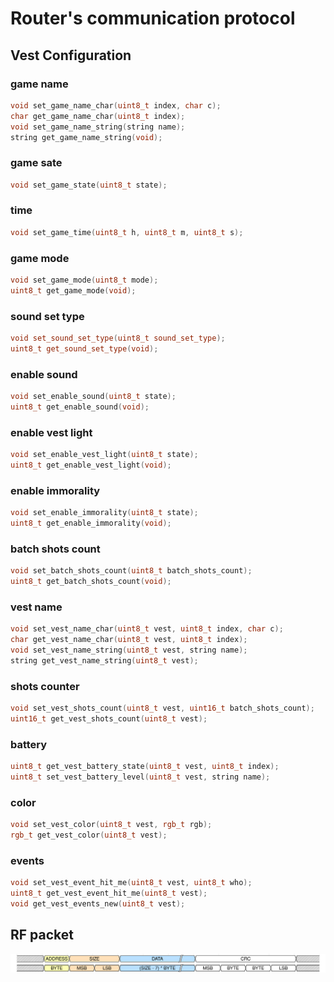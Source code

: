 # Router's communication protocol

## Vest Configuration

### game name
```cpp
void set_game_name_char(uint8_t index, char c);
char get_game_name_char(uint8_t index);
void set_game_name_string(string name);
string get_game_name_string(void);
```

### game sate
```cpp
void set_game_state(uint8_t state);
```

### time
```cpp
void set_game_time(uint8_t h, uint8_t m, uint8_t s);
```

### game mode
```cpp
void set_game_mode(uint8_t mode);
uint8_t get_game_mode(void);
```

### sound set type
```cpp
void set_sound_set_type(uint8_t sound_set_type);
uint8_t get_sound_set_type(void);
```

### enable sound
```cpp
void set_enable_sound(uint8_t state);
uint8_t get_enable_sound(void);
```

### enable vest light
```cpp
void set_enable_vest_light(uint8_t state);
uint8_t get_enable_vest_light(void);
```

### enable immorality
```cpp
void set_enable_immorality(uint8_t state);
uint8_t get_enable_immorality(void);
```

### batch shots count
```cpp
void set_batch_shots_count(uint8_t batch_shots_count);
uint8_t get_batch_shots_count(void);
```

### vest name
```cpp
void set_vest_name_char(uint8_t vest, uint8_t index, char c);
char get_vest_name_char(uint8_t vest, uint8_t index);
void set_vest_name_string(uint8_t vest, string name);
string get_vest_name_string(uint8_t vest);
```

### shots counter
```cpp
void set_vest_shots_count(uint8_t vest, uint16_t batch_shots_count);
uint16_t get_vest_shots_count(uint8_t vest);
```

### battery
```cpp
uint8_t get_vest_battery_state(uint8_t vest, uint8_t index);
uint8_t set_vest_battery_level(uint8_t vest, string name);
```

### color
```cpp
void set_vest_color(uint8_t vest, rgb_t rgb);
rgb_t get_vest_color(uint8_t vest);
```

### events
```cpp
void set_vest_event_hit_me(uint8_t vest, uint8_t who);
uint8_t get_vest_event_hit_me(uint8_t vest);
void get_vest_events_new(uint8_t vest);
```


## RF packet

![demo](/img/lgrf_packet.svg)
